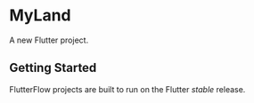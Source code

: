 # MyLand

A new Flutter project.

## Getting Started

FlutterFlow projects are built to run on the Flutter _stable_ release.
